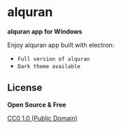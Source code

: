 # alquran

**alquran app for Windows**

Enjoy alquran app built with electron:

- `Full version of alquran`
- `Dark theme available` 

## License
**Open Source & Free**

[CC0 1.0 (Public Domain)](LICENSE.md)